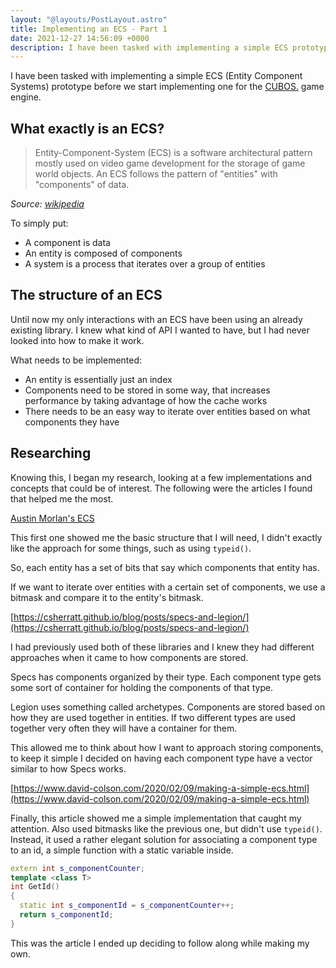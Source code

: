 ```yaml
---
layout: "@layouts/PostLayout.astro"
title: Implementing an ECS - Part 1
date: 2021-12-27 14:56:09 +0000
description: I have been tasked with implementing a simple ECS prototype before we start implementing one for the CUBOS. game engine
---
```


I have been tasked with implementing a simple ECS (Entity Component Systems) prototype before we start implementing one for the [CUBOS.](https://github.com/GameDevTecnico/cubos) game engine.

## What exactly is an ECS?

> Entity-Component-System (ECS) is a software architectural pattern mostly used on video game development for the storage of game world objects. An ECS follows the pattern of "entities" with "components" of data.

_Source: [wikipedia](https://en.wikipedia.org/wiki/Entity_component_system)_

To simply put:

- A component is data
- An entity is composed of components
- A system is a process that iterates over a group of entities

## The structure of an ECS

Until now my only interactions with an ECS have been using an already existing library. I knew what kind of API I wanted to have, but I had never looked into how to make it work.

What needs to be implemented:

- An entity is essentially just an index
- Components need to be stored in some way, that increases performance by taking advantage of how the cache works
- There needs to be an easy way to iterate over entities based on what components they have

## Researching

Knowing this, I began my research, looking at a few implementations and concepts that could be of interest. The following were the articles I found that helped me the most.

[Austin Morlan's ECS](https://austinmorlan.com/posts/entity_component_system/)

This first one showed me the basic structure that I will need, I didn't exactly like the approach for some things, such as using `typeid()`.

So, each entity has a set of bits that say which components that entity has.

If we want to iterate over entities with a certain set of components, we use a bitmask and compare it to the entity's bitmask.

[https://csherratt.github.io/blog/posts/specs-and-legion/](https://csherratt.github.io/blog/posts/specs-and-legion/)

I had previously used both of these libraries and I knew they had different approaches when it came to how components are stored.

Specs has components organized by their type. Each component type gets some sort of container for holding the components of that type.

Legion uses something called archetypes. Components are stored based on how they are used together in entities. If two different types are used together very often they will have a container for them.

This allowed me to think about how I want to approach storing components, to keep it simple I decided on having each component type have a vector similar to how Specs works.

[https://www.david-colson.com/2020/02/09/making-a-simple-ecs.html](https://www.david-colson.com/2020/02/09/making-a-simple-ecs.html)

Finally, this article showed me a simple implementation that caught my attention. Also used bitmasks like the previous one, but didn't use `typeid()`. Instead, it used a rather elegant solution for associating a component type to an id, a simple function with a static variable inside.

```cpp
extern int s_componentCounter;
template <class T>
int GetId()
{
  static int s_componentId = s_componentCounter++;
  return s_componentId;
}
```

This was the article I ended up deciding to follow along while making my own.
